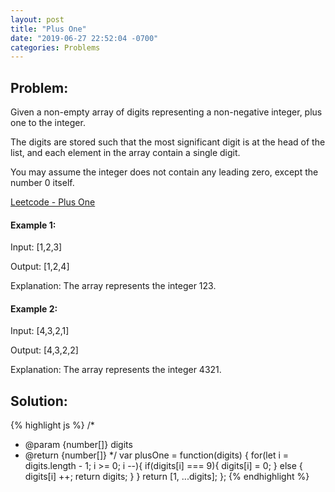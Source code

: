 ```yaml
---
layout: post
title: "Plus One"
date: "2019-06-27 22:52:04 -0700"
categories: Problems
---
```


## Problem:

Given a non-empty array of digits representing a non-negative integer, plus one to the integer.

The digits are stored such that the most significant digit is at the head of the list, and each element in the array contain a single digit.

You may assume the integer does not contain any leading zero, except the number 0 itself.

[Leetcode - Plus One](https://leetcode.com/problems/plus-one/)

#### Example 1:

Input: [1,2,3]

Output: [1,2,4]

Explanation: The array represents the integer 123.

#### Example 2:

Input: [4,3,2,1]

Output: [4,3,2,2]

Explanation: The array represents the integer 4321.

## Solution:

{% highlight js %}
/*
 * @param {number[]} digits
 * @return {number[]}
*/
var plusOne = function(digits) {
  for(let i = digits.length - 1; i >= 0; i --){
    if(digits[i] === 9){
      digits[i] = 0;
    }
    else {
      digits[i] ++;
      return digits;
    }
  }
  return [1, ...digits];
};
{% endhighlight %}
